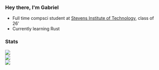 ### Hey there, I'm Gabriel

- Full time compsci student at [Stevens Institute of Technology](https://www.stevens.edu/), class of 26'
- Currently learning Rust

### Stats


<a href="https://wakatime.com/@GabrielDTB">
  <img align="center" src="https://github-readme-stats.vercel.app/api/wakatime?username=GabrielDTB&theme=onedark&layout=compact&custom_title=This%20Week%20in%20Code" /> 
</a>
</br>
<a href="https://github.com/GabrielDTB">
  <img align="center" src="https://github-readme-stats.vercel.app/api?username=GabrielDT&count_private=true&custom_title=My%20GitHub%20Stats&hide=stars,contribs&theme=onedark&show_icons=true" />
</a>
</br>
<a href="https://github.com/GabrielDTB?tab=repositories">
  <img align="center" src="https://github-readme-stats.vercel.app/api/top-langs/?username=GabrielDTB&exclude_repo=linux-configs&langs_count=3&theme=onedark" />
</a>
